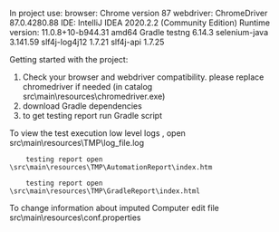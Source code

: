 In project use:
browser: Chrome version 87
webdriver:   ChromeDriver 87.0.4280.88
IDE: IntelliJ IDEA 2020.2.2 (Community Edition) Runtime version: 11.0.8+10-b944.31 amd64
Gradle
testng 6.14.3
selenium-java 3.141.59 
slf4j-log4j12 1.7.21
slf4j-api  1.7.25

Getting started with the project: 

  1) Check your browser and webdriver compatibility.
  please replace chromedriver if needed (in catalog src\\main\\resources\\chromedriver.exe)
  2) download  Gradle  dependencies
  3) to get testing report run Gradle script

To view the test execution low level logs , open src\main\resources\TMP\log_file.log

        testing report open \src\main\resources\TMP\AutomationReport\index.htm

        testing report open \src\main\resources\TMP\GradleReport\index.html 

To change information about imputed Computer edit file src\main\resources\conf.properties
